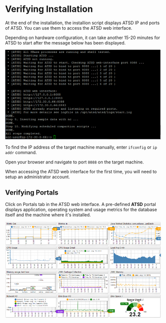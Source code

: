 # Verifying Installation

At the end of the installation, the installion script displays ATSD IP and ports
of ATSD. You can use them to access the ATSD web interface.

Depending on hardware configuration, it can take another 15-20 minutes
for ATSD to start after the message below has been displayed.

![](images/atsd_install_shell.png "atsd_install_shell")

To find the IP address of the target machine manually, enter `ifconfig`
or `ip addr` command.

Open your browser and navigate to port `8088` on the target machine. 

When accessing the ATSD web interface for the first time, you will need to
setup an administrator account.

## Verifying Portals

Click on Portals tab in the ATSD web interface. A pre-defined **ATSD**
portal displays application, operating system and usage metrics for the database itself
and the machine where it's installed.

![](images/fresh_atsd_portal21.png "ATSD Host")
